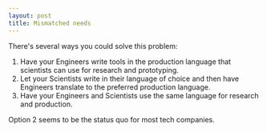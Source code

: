```yaml
---
layout: post
title: Mismatched needs
---
```


There's several ways you could solve this problem:

1. Have your Engineers write tools in the production language that scientists can use
   for research and prototyping.
2. Let your Scientists write in their language of choice and then have Engineers translate
   to the preferred production language.
3. Have your Engineers and Scientists use the same language for research and production.

Option 2 seems to be the status quo for most tech companies. 
